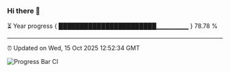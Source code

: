 ### Hi there 👋

⏳ Year progress { ███████████████████████▁▁▁▁▁▁▁ } 78.78 %

---

⏰ Updated on Wed, 15 Oct 2025 12:52:34 GMT

![Progress Bar CI](https://github.com/ZhaoGui/ZhaoGui/workflows/Progress%20Bar%20CI/badge.svg)
